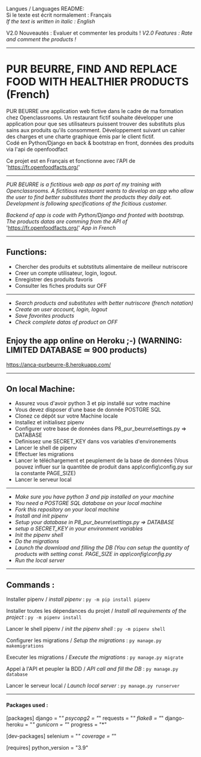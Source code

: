 Langues / Languages README:  
Si le texte est écrit normalement : Français  
*If the text is written in italic : English*

V2.0 Nouveautés : Evaluer et commenter les produits !
*V2.0 Features : Rate and comment the products !*
____
# PUR BEURRE, FIND AND REPLACE FOOD WITH HEALTHIER PRODUCTS (French)

PUR BEURRE une application web fictive dans le cadre de ma formation
chez Openclassrooms.
Un restaurant fictif souhaite développer une application pour que ses
utilisateurs puissent trouver des substituts plus sains aux produits qu'ils
consomment. Développement suivant un cahier des charges et une charte graphique
émis par le client fictif.  
Codé en Python/Django en back & bootstrap en front, données des produits via
l'api de openfoodfact  
 
Ce projet est en Français et fonctionne avec l'API de 'https://fr.openfoodfacts.org/'
____
*PUR BEURRE is a fictitious web app as part of my training with Openclassrooms.*
*A fictitious restaurant wants to develop an app who allow the user to find*
*better substitutes thant the products they daily eat.*
*Development is following specifications of the ficitious customer.*  

*Backend of app is code with Python/Django and fronted with bootstrap.*
*The products datas are comming from the API of* 'https://fr.openfoodfacts.org/'
*App in French*  
____
## Functions:

- Chercher des produits et subtstituts alimentaire de meilleur nutriscore
- Creer un compte utilisateur, login, logout.
- Enregistrer des produits favoris
- Consulter les fiches produits sur OFF
____
- *Search products and substitutes with better nutriscore (french notation)*
- *Create an user account, login, logout* 
- *Save favorites products*
- *Check complete datas of product on OFF*

## Enjoy the app online on Heroku ;-) (WARNING: LIMITED DATABASE ≃ 900 products)

https://anca-purbeurre-8.herokuapp.com/

____
## On local Machine:

- Assurez vous d'avoir python 3 et pip installé sur votre machine
- Vous devez disposer d'une base de donnée POSTGRE SQL
- Clonez ce dépôt sur votre Machine locale
- Installez et initialisez pipenv
- Configurer votre base de données dans P8_pur_beurre\settings.py => DATABASE
- Definissez une SECRET_KEY dans vos variables d'environements
- Lancer le shell de pipenv
- Effectuer les migrations
- Lancer le téléchargement et peuplement de la base de données (Vous pouvez influer sur la quantitée de produit dans app\config\config.py sur la constante PAGE_SIZE)
- Lancer le serveur local
___
- *Make sure you have python 3 and pip installed on your machine*
- *You need a POSTGRE SQL database on your local machine*
- *Fork this repository on your local machine*
- *Install and init pipenv*
- *Setup your database in P8_pur_beurre\settings.py => DATABASE*
- *setup a SECRET_KEY in your environment variables*
- *Init the pipenv shell*
- *Do the migrations*
- *Launch the download and filling the DB (You can setup the quantity of products with setting const. PAGE_SIZE in app\config\config.py*
- *Run the local server*
____
## Commands :

Installer pipenv / *install pipenv* :
``` py -m pip install pipenv ```

Installer toutes les dépendances du projet / *Install all requirements of the project* :
``` py -m pipenv install ```

Lancer le shell pipenv / *init the pipenv shell* :
``` py -m pipenv shell ```

Configurer les migrations / *Setup the migrations* :
``` py manage.py makemigrations ```

Executer les migrations / *Execute the migrations* :
``` py manage.py migrate ```

Appel à l'API et peupler la BDD / *API call and fill the DB* :
``` py manage.py database ```

Lancer le serveur local / *Launch local server* :
``` py manage.py runserver ```
___
#### Packages used :

[packages]
django = "*"
psycopg2 = "*"
requests = "*"
flake8 = "*"
django-heroku = "*"
gunicorn = "*"
progress = "*"

[dev-packages]
selenium = "*"
coverage = "*"

[requires]
python_version = "3.9"



